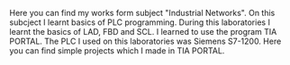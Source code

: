 Here you can find my works form subject "Industrial Networks". On this subcject I learnt basics of PLC programming. 
During this laboratories I learnt the basics of LAD, FBD and SCL. I learned to use the program TIA PORTAL. 
The PLC I used on this laboratories was Siemens S7-1200. Here you can find simple projects which I made in TIA PORTAL.